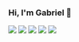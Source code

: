 ### Hi, I'm Gabriel 👋

![](https://github-profile-summary-cards.vercel.app/api/cards/profile-details?username=gabrielfsil&theme=dracula)
![](https://github-profile-summary-cards.vercel.app/api/cards/repos-per-language?username=gabrielfsil&theme=dracula)
![](https://github-profile-summary-cards.vercel.app/api/cards/most-commit-language?username=gabrielfsil&theme=dracula&exclude=racket)
![](https://github-profile-summary-cards.vercel.app/api/cards/stats?username=gabrielfsil&theme=dracula)
![](https://github-profile-summary-cards.vercel.app/api/cards/productive-time?username=gabrielfsil&theme=dracula&utcOffset=-03.00)
